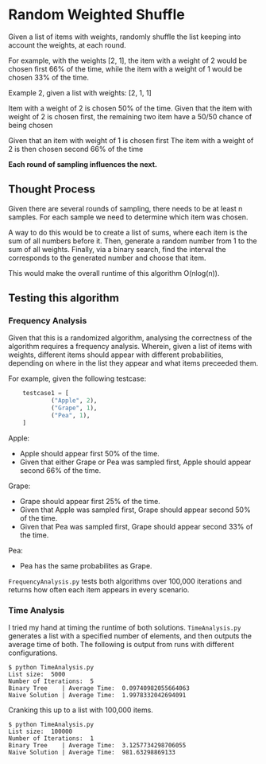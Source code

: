 # Random Weighted Shuffle

Given a list of items with weights, randomly shuffle the list keeping into account the weights, at each round.

For example, with the weights [2, 1], the item with a weight of 2 would be chosen first 66% of the time, while the item with a weight of 1 would be chosen 33% of the time. 

Example 2, given a list with weights: [2, 1, 1]

Item with a weight of 2 is chosen 50% of the time.
	Given that the item with weight of 2 is chosen first, the remaining two item have a 50/50 chance of being chosen

Given that an item with weight of 1 is chosen first
	The item with a weight of 2 is then chosen second 66% of the time

**Each round of sampling influences the next.**

## Thought Process

Given there are several rounds of sampling, there needs to be at least n samples. For each sample we need to determine which item was chosen. 

A way to do this would be to create a list of sums, where each item is the sum of all numbers before it. Then, generate a random number from 1 to the sum of all weights. Finally, via a binary search, find the interval the corresponds to the generated number and choose that item.

This would make the overall runtime of this algorithm O(nlog(n)).

## Testing this algorithm

### Frequency Analysis

Given that this is a randomized algorithm, analysing the correctness of the algorithm requires a frequency analysis. Wherein, given a list of items with weights, different items should appear with different probabilities, depending on where in the list they appear and what items preceeded them.

For example, given the following testcase:

```python
	testcase1 = [
	        ("Apple", 2),
	        ("Grape", 1),
	        ("Pea", 1),
	]
```
Apple:
- Apple should appear first 50% of the time.
- Given that either Grape or Pea was sampled first, Apple should appear second 66% of the time.

Grape:
- Grape should appear first 25% of the time.
- Given that Apple was sampled first, Grape should appear second 50% of the time.
- Given that Pea was sampled first, Grape should appear second 33% of the time.

Pea:
- Pea has the same probabilites as Grape.

`FrequencyAnalysis.py` tests both algorithms over 100,000 iterations and returns how often each item appears in every scenario.

### Time Analysis

I tried my hand at timing the runtime of both solutions. `TimeAnalysis.py` generates a list with a specified number of elements, and then outputs the average time of both. The following is output from runs with different configurations.

```
$ python TimeAnalysis.py
List size:  5000
Number of Iterations:  5
Binary Tree    | Average Time:  0.09740982055664063
Naive Solution | Average Time:  1.9978332042694091

```

Cranking this up to a list with 100,000 items.

```
$ python TimeAnalysis.py
List size:  100000
Number of Iterations:  1
Binary Tree    | Average Time:  3.1257734298706055
Naive Solution | Average Time:  981.63298869133
```